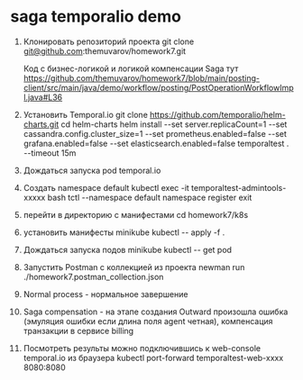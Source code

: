 # saga temporalio demo

1. Клонировать репозиторий проекта
   git clone git@github.com:themuvarov/homework7.git

   Код с бизнес-логикой и логикой компенсации Saga тут
   https://github.com/themuvarov/homework7/blob/main/posting-client/src/main/java/demo/workflow/posting/PostOperationWorkflowImpl.java#L36

2. Установить Temporal.io
   git clone https://github.com/temporalio/helm-charts.git
   cd helm-charts
   helm install     --set server.replicaCount=1     --set cassandra.config.cluster_size=1     --set prometheus.enabled=false     --set grafana.enabled=false     --set elasticsearch.enabled=false     temporaltest . --timeout 15m
  
3. Дождаться запуска pod temporal.io
4. Создать namespace default
      kubectl exec -it temporaltest-admintools-xxxxx bash
      tctl --namespace default namespace register
      exit
5. перейти в директорию с манифестами
   cd homework7/k8s

6. установить манифесты
   minikube kubectl -- apply -f .

7. Дождаться запуска подов
   minikube kubectl -- get pod

8. Запустить Postman с коллекцией из проекта
   newman run ./homework7.postman_collection.json

10. Normal process - нормальное завершение

11. Saga compensation - на этапе создания Outward произошла ошибка (эмуляция ошибки если длина поля agent четная), компенсация транзакции в сервисе billing

12. Посмотреть результы можно подключившись к web-console temporal.io из браузера 
    kubectl port-forward temporaltest-web-xxxx 8080:8080